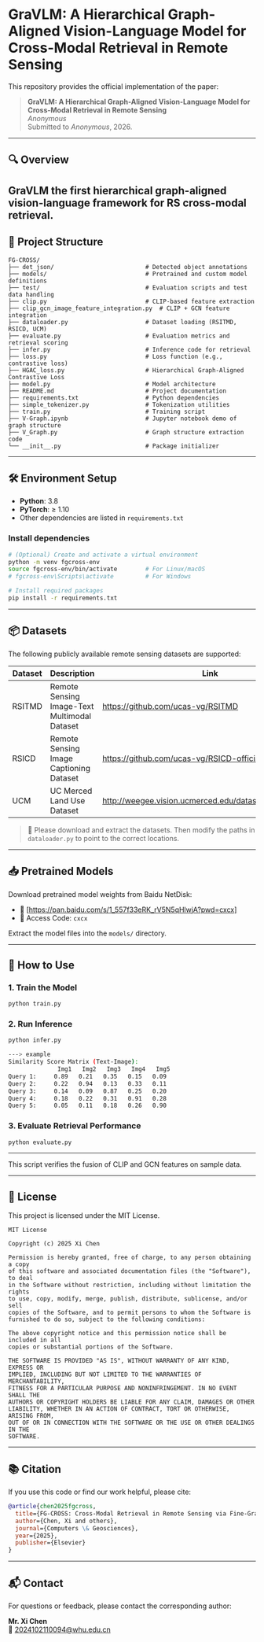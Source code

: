 # GraVLM: A Hierarchical Graph-Aligned Vision-Language Model for Cross-Modal Retrieval in Remote Sensing

This repository provides the official implementation of the paper:

> **GraVLM: A Hierarchical Graph-Aligned Vision-Language Model for Cross-Modal Retrieval in Remote Sensing**  
> *Anonymous*  
> Submitted to *Anonymous*, 2026.

---

## 🔍 Overview

**GraVLM** the first hierarchical graph-aligned vision-language framework for RS cross-modal retrieval.
---

## 📁 Project Structure

```
FG-CROSS/
├── det_json/                          # Detected object annotations
├── models/                            # Pretrained and custom model definitions
├── test/                              # Evaluation scripts and test data handling
├── clip.py                            # CLIP-based feature extraction
├── clip_gcn_image_feature_integration.py  # CLIP + GCN feature integration
├── dataloader.py                      # Dataset loading (RSITMD, RSICD, UCM)
├── evaluate.py                        # Evaluation metrics and retrieval scoring
├── infer.py                           # Inference code for retrieval
├── loss.py                            # Loss function (e.g., contrastive loss)
├── HGAC_loss.py                       # Hierarchical Graph-Aligned Contrastive Loss
├── model.py                           # Model architecture
├── README.md                          # Project documentation
├── requirements.txt                   # Python dependencies
├── simple_tokenizer.py                # Tokenization utilities
├── train.py                           # Training script
├── V-Graph.ipynb                      # Jupyter notebook demo of graph structure
├── V_Graph.py                         # Graph structure extraction code
└── __init__.py                        # Package initializer
```

---

## 🛠 Environment Setup

- **Python**: 3.8
- **PyTorch**: ≥ 1.10
- Other dependencies are listed in `requirements.txt`

### Install dependencies

```bash
# (Optional) Create and activate a virtual environment
python -m venv fgcross-env
source fgcross-env/bin/activate        # For Linux/macOS
# fgcross-env\Scripts\activate         # For Windows

# Install required packages
pip install -r requirements.txt
```

---

## 📦 Datasets

The following publicly available remote sensing datasets are supported:

| Dataset | Description                                  | Link |
|---------|----------------------------------------------|------|
| RSITMD  | Remote Sensing Image-Text Multimodal Dataset | https://github.com/ucas-vg/RSITMD |
| RSICD   | Remote Sensing Image Captioning Dataset      | https://github.com/ucas-vg/RSICD-official |
| UCM     | UC Merced Land Use Dataset                   | http://weegee.vision.ucmerced.edu/datasets/landuse.html |

> 📌 Please download and extract the datasets. Then modify the paths in `dataloader.py` to point to the correct locations.

---

## 📥 Pretrained Models

Download pretrained model weights from Baidu NetDisk:

- 🔗 [https://pan.baidu.com/s/1_557f33eRK_rV5N5qHlwjA?pwd=cxcx]
- 📎 Access Code: `cxcx`

Extract the model files into the `models/` directory.

---

## 🚀 How to Use

### 1. Train the Model

```bash
python train.py
```

### 2. Run Inference

```bash
python infer.py

---> example
Similarity Score Matrix (Text-Image):
              Img1   Img2   Img3   Img4   Img5
Query 1:     0.89   0.21   0.35   0.15   0.09
Query 2:     0.22   0.94   0.13   0.33   0.11
Query 3:     0.14   0.09   0.87   0.25   0.20
Query 4:     0.18   0.22   0.31   0.91   0.28
Query 5:     0.05   0.11   0.18   0.26   0.90
```

### 3. Evaluate Retrieval Performance

```bash
python evaluate.py
```

---

This script verifies the fusion of CLIP and GCN features on sample data.

---

## 📜 License

This project is licensed under the MIT License.

```
MIT License

Copyright (c) 2025 Xi Chen

Permission is hereby granted, free of charge, to any person obtaining a copy
of this software and associated documentation files (the "Software"), to deal
in the Software without restriction, including without limitation the rights
to use, copy, modify, merge, publish, distribute, sublicense, and/or sell
copies of the Software, and to permit persons to whom the Software is
furnished to do so, subject to the following conditions:

The above copyright notice and this permission notice shall be included in all
copies or substantial portions of the Software.

THE SOFTWARE IS PROVIDED "AS IS", WITHOUT WARRANTY OF ANY KIND, EXPRESS OR
IMPLIED, INCLUDING BUT NOT LIMITED TO THE WARRANTIES OF MERCHANTABILITY,
FITNESS FOR A PARTICULAR PURPOSE AND NONINFRINGEMENT. IN NO EVENT SHALL THE
AUTHORS OR COPYRIGHT HOLDERS BE LIABLE FOR ANY CLAIM, DAMAGES OR OTHER
LIABILITY, WHETHER IN AN ACTION OF CONTRACT, TORT OR OTHERWISE, ARISING FROM,
OUT OF OR IN CONNECTION WITH THE SOFTWARE OR THE USE OR OTHER DEALINGS IN THE
SOFTWARE.
```

---

## 📚 Citation

If you use this code or find our work helpful, please cite:

```bibtex
@article{chen2025fgcross,
  title={FG-CROSS: Cross-Modal Retrieval in Remote Sensing via Fine-Grained Spatial Representation},
  author={Chen, Xi and others},
  journal={Computers \& Geosciences},
  year={2025},
  publisher={Elsevier}
}
```

---

## 📬 Contact

For questions or feedback, please contact the corresponding author:

**Mr. Xi Chen**  
📧 2024102110094@whu.edu.cn
